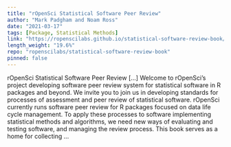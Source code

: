 ```yaml
---
title: "rOpenSci Statistical Software Peer Review"
author: "Mark Padgham and Noam Ross"
date: "2021-03-17"
tags: [Package, Statistical Methods]
link: "https://ropenscilabs.github.io/statistical-software-review-book/"
length_weight: "19.6%"
repo: "ropenscilabs/statistical-software-review-book"
pinned: false
---
```


rOpenSci Statistical Software Peer Review [...] Welcome to rOpenSci’s project
developing software peer review system
for statistical software in R packages and beyond. We invite you to join us
in developing standards for processes of assessment and peer review of
statistical software. rOpenSci currently runs software peer review for R packages focused on data
life cycle management. To apply these processes to software implementing
statistical methods and algorithms, we need new ways of evaluating and testing
software, and managing the review process. This book serves as a home for
collecting ...
